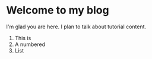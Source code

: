 # Welcome to my blog

I'm glad you are here. I plan to talk about tutorial content.

1.  This is
2.  A numbered
3.  List
